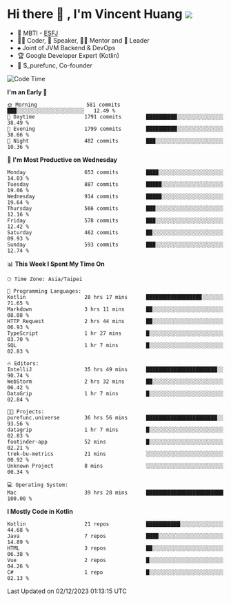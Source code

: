 # Hi there 👋 , I'm Vincent Huang ![](https://komarev.com/ghpvc/?username=Jian-Min-Huang)
- 👀 MBTI - [ESFJ](https://www.16personalities.com/esfj-personality)
- 👨‍💻 Coder, 🎤 Speaker, 👨‍🏫 Mentor and 🚀 Leader
- ♠️ Joint of JVM Backend & DevOps
- 🏆 Google Developer Expert (Kotlin)
- 💼 $_purefunc, Co-founder

<!--START_SECTION:waka-->
![Code Time](http://img.shields.io/badge/Code%20Time-3%2C002%20hrs%201%20min-blue)

**I'm an Early 🐤** 

```text
🌞 Morning                581 commits         ███░░░░░░░░░░░░░░░░░░░░░░   12.49 % 
🌆 Daytime                1791 commits        ██████████░░░░░░░░░░░░░░░   38.49 % 
🌃 Evening                1799 commits        ██████████░░░░░░░░░░░░░░░   38.66 % 
🌙 Night                  482 commits         ███░░░░░░░░░░░░░░░░░░░░░░   10.36 % 
```
📅 **I'm Most Productive on Wednesday** 

```text
Monday                   653 commits         ████░░░░░░░░░░░░░░░░░░░░░   14.03 % 
Tuesday                  887 commits         █████░░░░░░░░░░░░░░░░░░░░   19.06 % 
Wednesday                914 commits         █████░░░░░░░░░░░░░░░░░░░░   19.64 % 
Thursday                 566 commits         ███░░░░░░░░░░░░░░░░░░░░░░   12.16 % 
Friday                   578 commits         ███░░░░░░░░░░░░░░░░░░░░░░   12.42 % 
Saturday                 462 commits         ██░░░░░░░░░░░░░░░░░░░░░░░   09.93 % 
Sunday                   593 commits         ███░░░░░░░░░░░░░░░░░░░░░░   12.74 % 
```


📊 **This Week I Spent My Time On** 

```text
🕑︎ Time Zone: Asia/Taipei

💬 Programming Languages: 
Kotlin                   28 hrs 17 mins      ██████████████████░░░░░░░   71.65 % 
Markdown                 3 hrs 11 mins       ██░░░░░░░░░░░░░░░░░░░░░░░   08.08 % 
HTTP Request             2 hrs 44 mins       ██░░░░░░░░░░░░░░░░░░░░░░░   06.93 % 
TypeScript               1 hr 27 mins        █░░░░░░░░░░░░░░░░░░░░░░░░   03.70 % 
SQL                      1 hr 7 mins         █░░░░░░░░░░░░░░░░░░░░░░░░   02.83 % 

🔥 Editors: 
IntelliJ                 35 hrs 49 mins      ███████████████████████░░   90.74 % 
WebStorm                 2 hrs 32 mins       ██░░░░░░░░░░░░░░░░░░░░░░░   06.42 % 
DataGrip                 1 hr 7 mins         █░░░░░░░░░░░░░░░░░░░░░░░░   02.84 % 

🐱‍💻 Projects: 
purefunc.universe        36 hrs 56 mins      ███████████████████████░░   93.56 % 
datagrip                 1 hr 7 mins         █░░░░░░░░░░░░░░░░░░░░░░░░   02.83 % 
footinder-app            52 mins             █░░░░░░░░░░░░░░░░░░░░░░░░   02.21 % 
trek-bu-metrics          21 mins             ░░░░░░░░░░░░░░░░░░░░░░░░░   00.92 % 
Unknown Project          8 mins              ░░░░░░░░░░░░░░░░░░░░░░░░░   00.34 % 

💻 Operating System: 
Mac                      39 hrs 28 mins      █████████████████████████   100.00 % 
```

**I Mostly Code in Kotlin** 

```text
Kotlin                   21 repos            ███████████░░░░░░░░░░░░░░   44.68 % 
Java                     7 repos             ████░░░░░░░░░░░░░░░░░░░░░   14.89 % 
HTML                     3 repos             ██░░░░░░░░░░░░░░░░░░░░░░░   06.38 % 
Vue                      2 repos             █░░░░░░░░░░░░░░░░░░░░░░░░   04.26 % 
C#                       1 repo              █░░░░░░░░░░░░░░░░░░░░░░░░   02.13 % 
```




 Last Updated on 02/12/2023 01:13:15 UTC
<!--END_SECTION:waka-->
